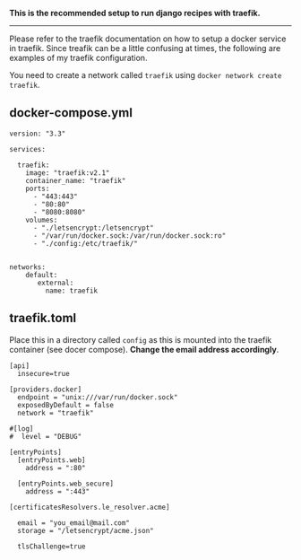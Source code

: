 **This is the recommended setup to run django recipes with traefik.**

----

Please refer to the traefik documentation on how to setup a docker service in traefik. Since treafik can be a little
confusing at times, the following are examples of my traefik configuration.


You need to create a network called `traefik` using `docker network create traefik`.
## docker-compose.yml

```
version: "3.3"

services:

  traefik:
    image: "traefik:v2.1"
    container_name: "traefik"
    ports:
      - "443:443"
      - "80:80"
      - "8080:8080"
    volumes:
      - "./letsencrypt:/letsencrypt"
      - "/var/run/docker.sock:/var/run/docker.sock:ro"
      - "./config:/etc/traefik/"


networks:
    default:
       external:
         name: traefik
```

## traefik.toml
Place this in a directory called `config` as this is mounted into the traefik container (see docer compose).
**Change the email address accordingly**.
```
[api]
  insecure=true

[providers.docker]
  endpoint = "unix:///var/run/docker.sock"
  exposedByDefault = false
  network = "traefik"

#[log]
#  level = "DEBUG"

[entryPoints]
  [entryPoints.web]
    address = ":80"

  [entryPoints.web_secure]
    address = ":443"

[certificatesResolvers.le_resolver.acme]

  email = "you_email@mail.com"
  storage = "/letsencrypt/acme.json"

  tlsChallenge=true
```